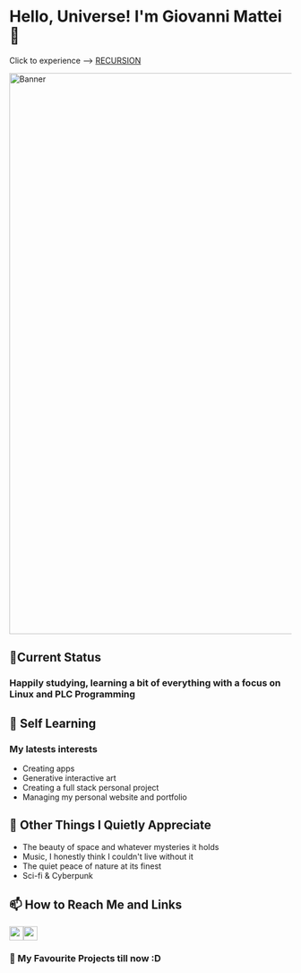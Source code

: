 # Hello, Universe! I'm Giovanni Mattei 👋

<p>Click to experience --> <a href="https://github.com/Arkarayn">RECURSION</p></a>

<img src="./images/cyberpunk-city-banner.gif" alt="Banner" style="width: 1000px; height: auto;" />

## 🏫Current Status
### Happily studying, learning a bit of everything with a focus on Linux and PLC Programming

## 📖 Self Learning
### My latests interests
- Creating apps
- Generative interactive art
- Creating a full stack personal project
- Managing my personal website and portfolio

## 🌌 Other Things I Quietly Appreciate

- The beauty of space and whatever mysteries it holds
- Music, I honestly think I couldn't live without it
- The quiet peace of nature at its finest
- Sci-fi & Cyberpunk

## 📫 How to Reach Me and Links

<p><a href="www.linkedin.com/in/giovanni-mattei-7a74b8265/"><img src="https://img.shields.io/badge/linkedin-%230077B5.svg?&style=for-the-badge&logo=linkedin&logoColor=white" height=25></a><a href="ko-fi.com/arkarayn"><img src="https://img.shields.io/badge/Ko--fi-F16061?style=for-the-badge&logo=ko-fi&logoColor=white" height=25></a></p></p>

### 🎒 My Favourite Projects till now :D

